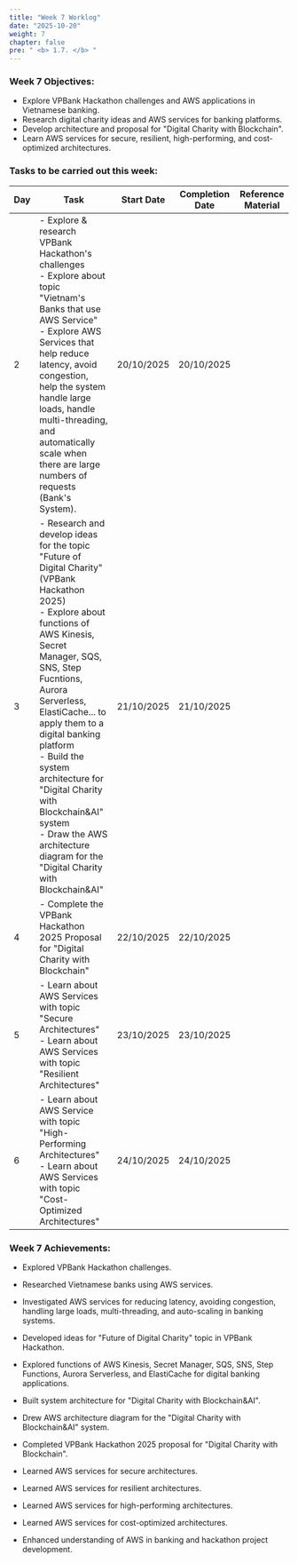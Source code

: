 ```yaml
---
title: "Week 7 Worklog"
date: "2025-10-20"
weight: 7
chapter: false
pre: " <b> 1.7. </b> "
---
```

<!-- {{% notice warning %}} 
⚠️ **Note:** The following information is for reference purposes only. Please **do not copy verbatim** for your own report, including this warning.
{{% /notice %}} -->


### Week 7 Objectives:

* Explore VPBank Hackathon challenges and AWS applications in Vietnamese banking.
* Research digital charity ideas and AWS services for banking platforms.
* Develop architecture and proposal for "Digital Charity with Blockchain".
* Learn AWS services for secure, resilient, high-performing, and cost-optimized architectures.


 
### Tasks to be carried out this week:
| Day | Task                                                                                                                                                                                                   | Start Date | Completion Date | Reference Material                        |
| --- | ------------------------------------------------------------------------------------------------------------------------------------------------------------------------------------------------------ | ---------- | --------------- | ----------------------------------------- |
| 2   | - Explore & research VPBank Hackathon's challenges <br> - Explore about topic "Vietnam's Banks that use AWS Service" <br> - Explore AWS Services that help reduce latency, avoid congestion, help the system handle large loads, handle multi-threading, and automatically scale when there are large numbers of requests (Bank's System).                                                                                                   | 20/10/2025 | 20/10/2025      | |
| 3   | - Research and develop ideas for the topic "Future of Digital Charity" (VPBank Hackathon 2025) <br> - Explore about functions of AWS Kinesis, Secret Manager, SQS, SNS, Step Fucntions, Aurora Serverless, ElastiCache... to apply them to a digital banking platform <br> - Build the system architecture for "Digital Charity with Blockchain&AI" system <br> - Draw the AWS architecture diagram for the "Digital Charity with Blockchain&AI"                                                    | 21/10/2025 | 21/10/2025      |  |
| 4   | - Complete the VPBank Hackathon 2025 Proposal for "Digital Charity with Blockchain"| 22/10/2025 | 22/10/2025      |  |
| 5   | - Learn about AWS Services with topic "Secure Architectures" <br> - Learn about AWS Services with topic "Resilient Architectures"                            | 23/10/2025 | 23/10/2025      | |
| 6   | - Learn about AWS Service with topic "High-Performing Architectures" <br> - Learn about AWS Services with topic "Cost-Optimized Architectures"                                                                                         | 24/10/2025 | 24/10/2025      |  |


### Week 7 Achievements:

* Explored VPBank Hackathon challenges.

* Researched Vietnamese banks using AWS services.

* Investigated AWS services for reducing latency, avoiding congestion, handling large loads, multi-threading, and auto-scaling in banking systems.

* Developed ideas for "Future of Digital Charity" topic in VPBank Hackathon.

* Explored functions of AWS Kinesis, Secret Manager, SQS, SNS, Step Functions, Aurora Serverless, and ElastiCache for digital banking applications.

* Built system architecture for "Digital Charity with Blockchain&AI".

* Drew AWS architecture diagram for the "Digital Charity with Blockchain&AI" system.

* Completed VPBank Hackathon 2025 proposal for "Digital Charity with Blockchain".

* Learned AWS services for secure architectures.

* Learned AWS services for resilient architectures.

* Learned AWS services for high-performing architectures.

* Learned AWS services for cost-optimized architectures.

* Enhanced understanding of AWS in banking and hackathon project development.